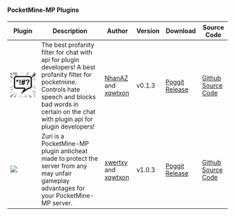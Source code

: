 #### PocketMine-MP Plugins
| Plugin | Description | Author | Version | Download | Source Code |
|--------|-------------|--------|---------|----------|-------------|
| ![](https://raw.githubusercontent.com/ReinfyTeam/ProfanityFilter/stable/ProfanityFilter.png)|The best profanity filter for chat with api for plugin developers! A best profanity filter for pocketmine. Controls hate speech and blocks bad words in certain on the chat with plugin api for plugin developers!| [NhanAZ](https://github.com/NhanAZ) and [xqwtxon](https://github.com/xqwtxon) |v0.1.3|[Poggit Release](https://poggit.pmmp.io/p/ProfanityFilter)|[Github Source Code](https://github.com/ReinfyTeam/ProfanityFilter)
| ![](https://raw.githubusercontent.com/ReinfyTeam/Zuri/stable/Zuri.png)|Zuri is a PocketMine-MP plugin anticheat made to protect the server from any may unfair gameplay advantages for your PocketMine-MP server.| [xwertxy](https://github.com/xwertxy) and [xqwtxon](https://github.com/xqwtxon) |v1.0.3|[Poggit Release](https://poggit.pmmp.io/p/Zuri)|[Github Source Code](https://github.com/ReinfyTeam/Zuri)
